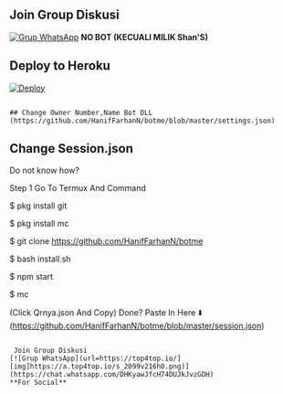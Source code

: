 ## Join Group Diskusi
[![Grup WhatsApp](https://img.shields.io/badge/WhatsApp%20Group-25D366?style=for-the-badge&logo=whatsapp&logoColor=white)](https://chat.whatsapp.com/DHKyawJfcH74DUJkJvzGDH) 
**NO BOT (KECUALI MILIK Shan'S)**


## Deploy to Heroku
[![Deploy](https://www.herokucdn.com/deploy/button.svg)](https://heroku.com/deploy?template=https://github.com/HanifFarhanN/botme)
```

## Change Owner Number,Name Bot DLL
(https://github.com/HanifFarhanN/botme/blob/master/settings.json)
```

## Change Session.json
Do not know how?

Step 1 Go To Termux And Command

$ pkg install git

$ pkg install mc

$ git clone https://github.com/HanifFarhanN/botme

$ bash install.sh

$ npm start

$ mc

(Click Qrnya.json And Copy)
Done? Paste In Here ⬇️
(https://github.com/HanifFarhanN/botme/blob/master/session.json)
````

 Join Group Diskusi
[![Grup WhatsApp](url=https://top4top.io/][img]https://a.top4top.io/s_2099v216h0.png)](https://chat.whatsapp.com/DHKyawJfcH74DUJkJvzGDH) 
**For Social**
